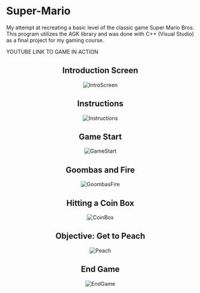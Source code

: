 Super-Mario
===========

My attempt at recreating a basic level of the classic game Super Mario Bros.
This program utilizes the AGK library and was done with C++ (Visual Studio) as a final project for my gaming course.

YOUTUBE LINK TO GAME IN ACTION

<center>
  <h2>Introduction Screen</h2>
  
  ![IntroScreen](http://i.imgur.com/BUeGxpu.png)
  
  <b><h2>Instructions</b></h2>
  
  ![Instructions](http://i.imgur.com/T4WIXMU.png)
  
  <h2>Game Start</h2>
  
  ![GameStart](http://i.imgur.com/qmZT25j.png)
  
  <h2>Goombas and Fire</h2>
  
  ![GoombasFire](http://i.imgur.com/JEEglqF.png)
  
  <h2>Hitting a Coin Box</h2>
  
  ![CoinBox](http://i.imgur.com/Emw5EuC.png)
  
  <h2>Objective: Get to Peach</h2>
  
  ![Peach](http://i.imgur.com/4O3CCCZ.png)
  
  <h2>End Game</h2>
  
  ![EndGame](http://i.imgur.com/Ri7b9FD.png)
</center>
